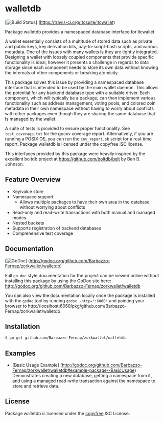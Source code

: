 walletdb
========

[![Build Status](https://travis-ci.org/ltcsuite/ltcwallet.png?branch=master)]
(https://travis-ci.org/ltcsuite/ltcwallet)

Package walletdb provides a namespaced database interface for ltcwallet.

A wallet essentially consists of a multitude of stored data such as private
and public keys, key derivation bits, pay-to-script-hash scripts, and various
metadata.  One of the issues with many wallets is they are tightly integrated.
Designing a wallet with loosely coupled components that provide specific
functionality is ideal, however it presents a challenge in regards to data
storage since each component needs to store its own data without knowing the
internals of other components or breaking atomicity.

This package solves this issue by providing a namespaced database interface that
is intended to be used by the main wallet daemon.  This allows the potential for
any backend database type with a suitable driver.  Each component, which will
typically be a package, can then implement various functionality such as address
management, voting pools, and colored coin metadata in their own namespace
without having to worry about conflicts with other packages even though they are
sharing the same database that is managed by the wallet.

A suite of tests is provided to ensure proper functionality.  See
`test_coverage.txt` for the gocov coverage report.  Alternatively, if you are
running a POSIX OS, you can run the `cov_report.sh` script for a real-time
report.  Package walletdb is licensed under the copyfree ISC license.

This interfaces provided by this package were heavily inspired by the excellent
boltdb project at https://github.com/boltdb/bolt by Ben B. Johnson.

## Feature Overview

- Key/value store
- Namespace support
  - Allows multiple packages to have their own area in the database without
    worrying about conflicts
- Read-only and read-write transactions with both manual and managed modes
- Nested buckets
- Supports registration of backend databases
- Comprehensive test coverage

## Documentation

[![GoDoc](https://godoc.org/github.com/Barbazzo-Fernap/zorkwallet/walletdb?status.png)]
(http://godoc.org/github.com/Barbazzo-Fernap/zorkwallet/walletdb)

Full `go doc` style documentation for the project can be viewed online without
installing this package by using the GoDoc site here:
http://godoc.org/github.com/Barbazzo-Fernap/zorkwallet/walletdb

You can also view the documentation locally once the package is installed with
the `godoc` tool by running `godoc -http=":6060"` and pointing your browser to
http://localhost:6060/pkg/github.com/Barbazzo-Fernap/zorkwallet/walletdb

## Installation

```bash
$ go get github.com/Barbazzo-Fernap/zorkwallet/walletdb
```

## Examples

* [Basic Usage Example]
  (http://godoc.org/github.com/Barbazzo-Fernap/zorkwallet/walletdb#example-package--BasicUsage)  
  Demonstrates creating a new database, getting a namespace from it, and using a
  managed read-write transaction against the namespace to store and retrieve
  data.


## License

Package walletdb is licensed under the [copyfree](http://copyfree.org) ISC
License.
